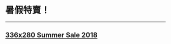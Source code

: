 # 暑假特賣！

---

<script type="text/javascript">document.write("<iframe name='banner' src='https://affiliate.fastcomet.com/scripts/banner.php?a_aid=59ce1c04d1bcf&a_bid=c121304e&chan=mfss7&w=1&refx2s6d="+encodeURIComponent(encodeURIComponent(document.URL))+"' framespacing='0' frameborder='no' scrolling='no' width='336' height='280' allowtransparency='true'><a href='https://affiliate.fastcomet.com/scripts/click.php?a_aid=59ce1c04d1bcf&amp;a_bid=c121304e&amp;chan=mfss7' target='_top'>336x280 Summer Sale 2018</a></iframe>");
</script>
<noscript>
<h2><a href="https://www.fastcomet.com/summer-sale">336x280 Summer Sale 2018</a></h2>
</noscript>
